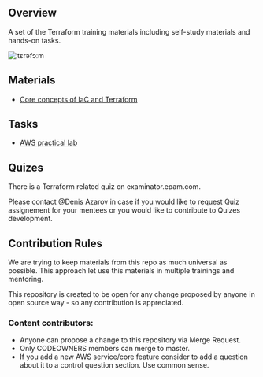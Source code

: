 ## Overview

A set of the Terraform training materials including self-study materials and hands-on tasks.

![ˈtɛrəfɔːm](https://i.imgur.com/RXAzrGo.jpg)

## Materials
- [Core concepts of IaC and Terraform](concepts.md)

## Tasks
- [AWS practical lab](task_aws.md)


## Quizes
There is a Terraform related quiz on examinator.epam.com.

Please contact @Denis Azarov in case if you would like to request Quiz assignement for your mentees or you would like to contribute to Quizes development.

## Contribution Rules

We are trying to keep materials from this repo as much universal as possible. This approach let use this materials in multiple trainings and mentoring.

This repository is created to be open for any change proposed by anyone in open source way - so any contribution is appreciated.

### Content contributors:
- Anyone can propose a change to this repository via Merge Request.
- Only CODEOWNERS members can merge to master.
- If you add a new AWS service/core feature consider to add a question about it to a control question section. Use common sense.
